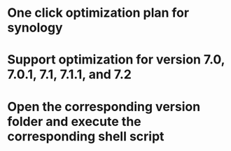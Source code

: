 # One click optimization plan for synology
# Support optimization for version 7.0, 7.0.1, 7.1, 7.1.1, and 7.2
# Open the corresponding version folder and execute the corresponding shell script




